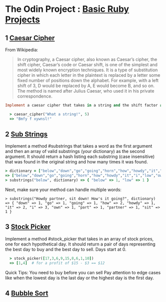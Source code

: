 # **The Odin Project** : [Basic Ruby Projects](https://www.theodinproject.com/paths/full-stack-ruby-on-rails/courses/ruby#basic-ruby-projects)

## 1 [Caesar Cipher](caesar_cipher.rb)

From Wikipedia:

> In cryptography, a Caesar cipher, also known as Caesar’s cipher, the shift cipher, Caesar’s code or Caesar shift, is one of the simplest and most widely known encryption techniques. It is a type of substitution cipher in which each letter in the plaintext is replaced by a letter some fixed number of positions down the alphabet. For example, with a left shift of 3, D would be replaced by A, E would become B, and so on. The method is named after Julius Caesar, who used it in his private correspondence.

```ruby
Implement a caesar cipher that takes in a string and the shift factor and then outputs the modified string:

  > caesar_cipher("What a string!", 5)
  => "Bmfy f xywnsl!"
```

## 2 [Sub Strings](/sub_strings.rb)

Implement a method #substrings that takes a word as the first argument and then an array of valid substrings (your dictionary) as the second argument. It should return a hash listing each substring (case insensitive) that was found in the original string and how many times it was found.

```ruby
> dictionary = ["below","down","go","going","horn","how","howdy","it","i","low","own","part","partner","sit"]
=> ["below","down","go","going","horn","how","howdy","it","i","low","own","part","partner","sit"]
> substrings("below", dictionary) => { "below" => 1, "low" => 1 }
```

Next, make sure your method can handle multiple words:

```
> substrings("Howdy partner, sit down! How's it going?", dictionary)
=> { "down" => 1, "go" => 1, "going" => 1, "how" => 2, "howdy" => 1, "it" => 2, "i" => 3, "own" => 1, "part" => 1, "partner" => 1, "sit" => 1 }
```

## 3 [Stock Picker](/stock_picker.rb)

Implement a method #stock_picker that takes in an array of stock prices, one for each hypothetical day. It should return a pair of days representing the best day to buy and the best day to sell. Days start at 0.

```Ruby
  > stock_picker([17,3,6,9,15,8,6,1,10])
  => [1,4]  # for a profit of $15 - $3 == $12
```

Quick Tips:
You need to buy before you can sell
Pay attention to edge cases like when the lowest day is the last day or the highest day is the first day.

## 4 [Bubble Sort](/bubble_sort.rb)
